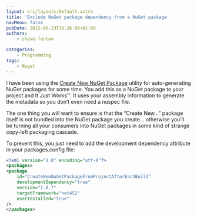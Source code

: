 ```yaml
---
layout: src/layouts/Default.astro
title: 'Exclude NuGet package dependency from a NuGet package'
navMenu: false
pubDate: 2015-06-23T18:26:09+01:00
authors:
    - steve-fenton

categories:
    - Programming
tags:
    - Nuget
---
```


I have been using the [Create New NuGet Package](/2014/08/Share-Your-Own-Code-With-NuGet/) utility for auto-generating NuGet packages for some time. You add this as a NuGet package to your project and It Just Works™. It uses your assembly information to generate the metadata so you don’t even need a nuspec file.

The one thing you will want to ensure is that the “Create New…” package itself is not bundled into the NuGet package you create… otherwise you’ll be turning all your consumers into NuGet packages in some kind of strange copy-left packaging cascade.

To prevent this, you just need to add the development dependency attribute in your packages.config file:

```xml
<?xml version="1.0" encoding="utf-8"?>
<packages>
<package
    id="CreateNewNuGetPackageFromProjectAfterEachBuild"
    developmentDependency="true"
    version="1.8.7"
    targetFramework="net452"
    userInstalled="true"
/>
</packages>
```